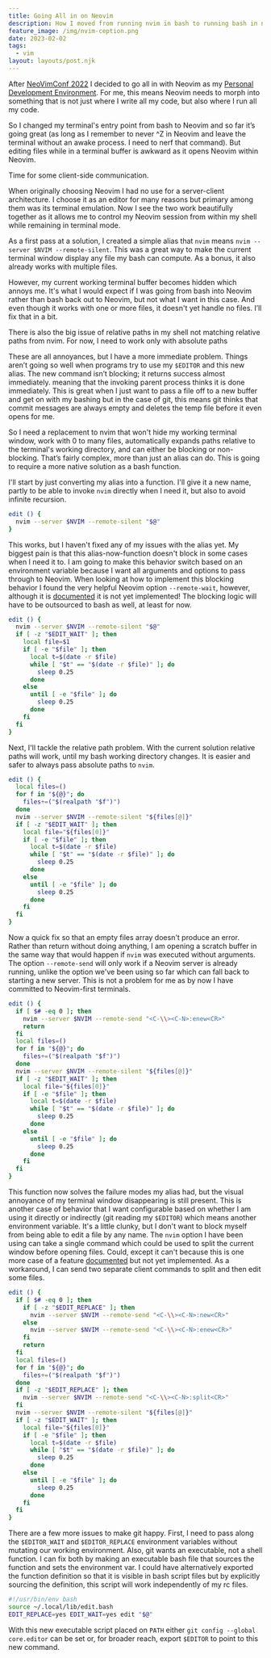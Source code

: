```yaml
---
title: Going All in on Neovim
description: How I moved from running nvim in bash to running bash in nvim
feature_image: /img/nvim-ception.png
date: 2023-02-02
tags:
  - vim
layout: layouts/post.njk
---
```

After [NeoVimConf 2022](neovimconf-2022) I decided to go all in with Neovim as my [Personal Development Environment](https://www.youtube.com/watch?v=QMVIJhC9Veg). For me, this means Neovim needs to morph into something that is not just where I write all my code, but also where I run all my code.

So I changed my terminal's entry point from bash to Neovim and so far it’s going great (as long as I remember to never ^Z in Neovim and leave the terminal without an awake process. I need to nerf that command). But editing files while in a terminal buffer is awkward as it opens Neovim within Neovim.

Time for some client-side communication. 

When originally choosing Neovim I had no use for a server-client architecture. I choose it as an editor for many reasons but primary among them was its terminal emulation. Now I see the two work beautifully together as it allows me to control my Neovim session from within my shell while remaining in terminal mode.

As a first pass at a solution, I created a simple alias that `nvim` means `nvim --server $NVIM --remote-silent`. This was a great way to make the current terminal window display any file my bash can compute. As a bonus, it also already works with multiple files.

However, my current working terminal buffer becomes hidden which annoys me. It's what I would expect if I was going from bash into Neovim rather than bash back out to Neovim, but not what I want in this case. And even though it works with one or more files, it doesn't yet handle no files. I’ll fix that in a bit. 

There is also the big issue of relative paths in my shell not matching relative paths from nvim. For now, I need to work only with absolute paths

These are all annoyances, but I have a more immediate problem. Things aren’t going so well when programs try to use my `$EDITOR` and this new alias. The new command isn’t blocking; it returns success almost immediately. meaning that the invoking parent process thinks it is done immediately. This is great when I just want to pass a file off to a new buffer and get on with my bashing but in the case of git, this means git thinks that commit messages are always empty and deletes the temp file before it even opens for me. 

So I need a replacement to nvim that won't hide my working terminal window, work with 0 to many files, automatically expands paths relative to the terminal's working directory, and can either be blocking or non-blocking. That’s fairly complex, more than just an alias can do. This is going to require a more native solution as a bash function.

I'll start by just converting my alias into a function. I'll give it a new name, partly to be able to invoke `nvim` directly when I need it, but also to avoid infinite recursion.
```bash
edit () {
  nvim --server $NVIM --remote-silent "$@"
}
```


This works, but I haven't fixed any of my issues with the alias yet. My biggest pain is that this alias-now-function doesn't block in some cases when I need it to. I am going to make this behavior switch based on an environment variable because I want all arguments and options to pass through to Neovim. When looking at how to implement this blocking behavior I found the very helpful Neovim option `--remote-wait`, however, although it is [documented](https://neovim.io/doc/user/remote.html) it is not yet implemented! The blocking logic will have to be outsourced to bash as well, at least for now.
```bash
edit () {
  nvim --server $NVIM --remote-silent "$@"
  if [ -z "$EDIT_WAIT" ]; then
    local file=$1
    if [ -e "$file" ]; then
      local t=$(date -r $file)
      while [ "$t" == "$(date -r $file)" ]; do
        sleep 0.25
      done
    else
      until [ -e "$file" ]; do
        sleep 0.25
      done
    fi
  fi
}
```


Next, I'll tackle the relative path problem. With the current solution relative paths will work, until my bash working directory changes. It is easier and safer to always pass absolute paths to `nvim`.
```bash
edit () {
  local files=()
  for f in "${@}"; do
    files+=("$(realpath "$f")")
  done
  nvim --server $NVIM --remote-silent "${files[@]}"
  if [ -z "$EDIT_WAIT" ]; then
    local file="${files[0]}"
    if [ -e "$file" ]; then
      local t=$(date -r $file)
      while [ "$t" == "$(date -r $file)" ]; do
        sleep 0.25
      done
    else
      until [ -e "$file" ]; do
        sleep 0.25
      done
    fi
  fi
}
```


Now a quick fix so that an empty files array doesn't produce an error. Rather than return without doing anything, I am opening a scratch buffer in the same way that would happen if `nvim` was executed without arguments. The option `--remote-send` will only work if a Neovim server is already running, unlike the option we've been using so far which can fall back to starting a new server. This is not a problem for me as by now I have committed to Neovim-first terminals.
```bash
edit () {
  if [ $# -eq 0 ]; then
    nvim --server $NVIM --remote-send "<C-\\><C-N>:enew<CR>"
    return
  fi
  local files=()
  for f in "${@}"; do
    files+=("$(realpath "$f")")
  done
  nvim --server $NVIM --remote-silent "${files[@]}"
  if [ -z "$EDIT_WAIT" ]; then
    local file="${files[0]}"
    if [ -e "$file" ]; then
      local t=$(date -r $file)
      while [ "$t" == "$(date -r $file)" ]; do
        sleep 0.25
      done
    else
      until [ -e "$file" ]; do
        sleep 0.25
      done
    fi
  fi
}
```


This function now solves the failure modes my alias had, but the visual annoyance of my terminal window disappearing is still present. This is another case of behavior that I want configurable based on whether I am using it directly or indirectly (git reading my `$EDITOR`) which means another environment variable. It's a little clunky, but I don't want to block myself from being able to edit a file by any name. The `nvim` option I have been using can take a single command which could be used to split the current window before opening files. Could, except it can't because this is one more case of a feature [documented](https://neovim.io/doc/user/remote.html#clientserver) but not yet implemented. As a workaround, I can send two separate client commands to split and then edit some files.
```bash
edit () {
  if [ $# -eq 0 ]; then
    if [ -z "$EDIT_REPLACE" ]; then
      nvim --server $NVIM --remote-send "<C-\\><C-N>:new<CR>"
    else
      nvim --server $NVIM --remote-send "<C-\\><C-N>:enew<CR>"
    fi
    return
  fi
  local files=()
  for f in "${@}"; do
    files+=("$(realpath "$f")")
  done
  if [ -z "$EDIT_REPLACE" ]; then
    nvim --server $NVIM --remote-send "<C-\\><C-N>:split<CR>"
  fi
  nvim --server $NVIM --remote-silent "${files[@]}"
  if [ -z "$EDIT_WAIT" ]; then
    local file="${files[0]}"
    if [ -e "$file" ]; then
      local t=$(date -r $file)
      while [ "$t" == "$(date -r $file)" ]; do
        sleep 0.25
      done
    else
      until [ -e "$file" ]; do
        sleep 0.25
      done
    fi
  fi
}
```


There are a few more issues to make git happy. First, I need to pass along the `$EDITOR_WAIT` and `$EDITOR_REPLACE` environment variables without mutating our working environment. Also, git wants an executable, not a shell function. I can fix both by making an executable bash file that sources the function and sets the environment var. I could have alternatively exported the function definition so that it is visible in bash script files but by explicitly sourcing the definition, this script will work independently of my rc files.
```bash
#!/usr/bin/env bash
source ~/.local/lib/edit.bash
EDIT_REPLACE=yes EDIT_WAIT=yes edit "$@"
```


With this new executable script placed on `PATH` either `git config --global core.editor` can be set or, for broader reach, export `$EDITOR` to point to this new command.
